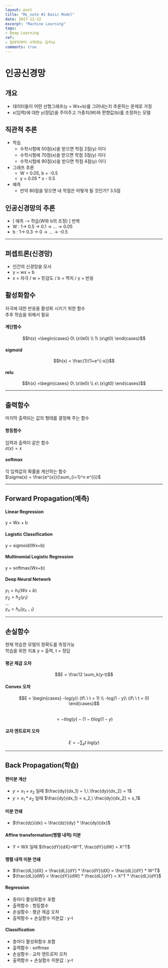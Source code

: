 ```yaml
---
layout: post
title: "ML_note #2 Basic Model"
date: 2017-12-22
excerpt: "Machine Learning"
tags:
- Deep Learning
ref:
- 밑바닥부터 시작하는 딥러닝
comments: true
---
```

# 인공신경망
## 개요
- 데이터들이 어떤 선형그래프(y = Wx+b)를 그려내는지 추론하는 문제로 가정
- x(입력)에 대한 y(정답)을 주어주고 가중치(W)와 편향값(b)를 조정하는 모델

## 직관적 추론
- 학습
  - 수학시험에 50점(x)을 받으면 학점 2점(y) 이다
  - 수학시험에 70점(x)을 받으면 학점 3점(y) 이다
  - 수학시험에 90점(x)을 받으면 학점 4점(y) 이다
- 그래프 추론
  - W = 0.05, b = -0.5
  - y = 0.05 * x - 0.5
- 예측
  - 만약 80점을 맞으면 내 학점은 어떻게 될 것인가? 3.5점

## 인공신경망의 추론
- [ 예측 -> 학습(W와 b의 조정) ] 반복
- W : 1-> 0.5 -> 0.1 -> ... -> 0.05
- b : 1-> 0.3 -> 0 -> ... -> -0.5

---
## 퍼셉트론(신경망)
- 인간의 신경망을 모사
- y = wx + b
- x = 자극 / w = 민감도 / b = 역치 / y = 반응

## 활성화함수
자극에 대한 반응을 활성화 시키기 위한 함수<br>
추후 학습을 위해서 필요

#### 계단함수
$$h(x) =\begin{cases} 0\ (x\le0) \\ 1\ (x\gt0) \end{cases}$$

#### sigmoid
$$h(x) = \frac{1}{1+e^{-x}}$$

#### relu
$$h(x) =\begin{cases} 0\ (x\le0) \\ x\ (x\gt0) \end{cases}$$

---

## 출력함수
마지막 출력되는 값의 형태를 결정해 주는 함수

#### 항등함수
입력과 출력이 같은 함수<br>
$\sigma(x) = x$

#### softmax
각 입력값의 확률을 계산하는 함수<br>
$\sigma(x) = \frac{e^{x}}{\sum_{i=1}^n e^{i}}$

---

## Forward Propagation(예측)

#### Linear Regression
y = Wx + b

#### Logistic Classification
y = sigmoid(Wx+b)

#### Multinomial Logistic Regression
y = softmax(Wx+b)

#### Deep Neural Network
$y_1 = h_1(Wx+b)$ <br>
$y_2 = h_2(y_1)$ <br>
...<br>
$y_n = h_n(y_{n-1})$

---

## 손실함수
현재 학습한 모델의 정확도를 측정가능<br>
학습을 위한 지표
y = 출력, t = 정답

#### 평균 제곱 오차
$$E = \frac12 \sum_k(y-t)$$

#### Convex 오차
$$E = \begin{cases} -log(y)\ (if\ \ t = 1) \\ -log(1 - y)\ (if\ \ t = 0) \end{cases}$$ </br>
$$ = -tlog(y) - (1-t)log(1-y)$$

#### 교차 엔트로피 오차
$$E = -\sum_kt\ log(y)$$

---

## Back Propagation(학습)

#### 편미분 계산
- $y = x_1 + x_2$ 일때 $\frac{dy}{dx_1} = 1,\ \frac{dy}{dx_2} = 1$
- $y = x_1 * x_2$ 일때 $\frac{dy}{dx_1} = x_2,\ \frac{dy}{dx_2} = x_1$

#### 미분 연쇄
- $\frac{dz}{dx} = \frac{dz}{dy} * \frac{dy}{dx}$

#### Affine transformation(행렬 내적) 미분
- Y = WX 일때 $\frac{dY}{dX}=W^T, \frac{dY}{dW} = X^T$

#### 행렬 내적 미분 연쇄
- $\frac{dL}{dX} = \frac{dL}{dY} * \frac{dY}{dX} = \frac{dL}{dY} * W^T$
- $\frac{dL}{dW} = \frac{dY}{dW} * \frac{dL}{dY} = X^T * \frac{dL}{dY}$

#### Regression
- 층마다 활성화함수 포함
- 출력함수 : 항등함수
- 손실함수 : 평균 제곱 오차
- 출력함수 + 손실함수 미분값 : y-t

#### Classification
- 층마다 활성화함수 포함
- 출력함수 : softmax
- 손실함수 : 교차 엔트로피 오차
- 출력함수 + 손실함수 미분값 : y-t
